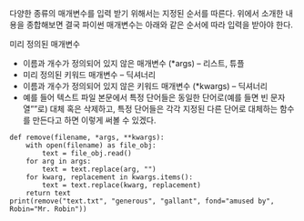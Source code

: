 다양한 종류의 매개변수를 입력 받기 위해서는 지정된 순서를 따른다.
위에서 소개한 내용을 종합해보면 결국 파이썬 매개변수는 아래와 같은 순서에 따라 입력을 받아야 한다.

미리 정의된 매개변수
- 이름과 개수가 정의되어 있지 않은 매개변수 (*args) – 리스트, 튜플
- 미리 정의된 키워드 매개변수 – 딕셔너리
- 이름과 개수가 정의되어 있지 않은 키워드 매개변수 (*kwargs) – 딕셔너리
- 예를 들어 텍스트 파일 본문에서 특정 단어들은 동일한 단어로(예를 들면 빈 문자열””로) 대체 혹은 삭제하고, 특정 단어들은 각각 지정된 다른 단어로 대체하는 함수를 만든다고 하면 이렇게 써볼 수 있겠다.
```
def remove(filename, *args, **kwargs):
    with open(filename) as file_obj:
        text = file_obj.read()
    for arg in args:
        text = text.replace(arg, "")
    for kwarg, replacement in kwargs.items():
        text = text.replace(kwarg, replacement)
    return text
print(remove("text.txt", "generous", "gallant", fond="amused by", Robin="Mr. Robin"))
```